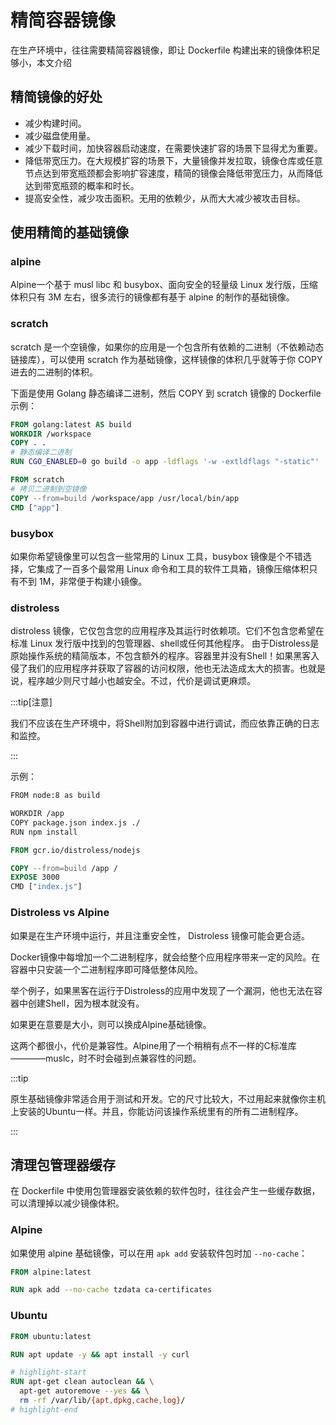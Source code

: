 # 精简容器镜像

在生产环境中，往往需要精简容器镜像，即让 Dockerfile 构建出来的镜像体积足够小，本文介绍

## 精简镜像的好处

* 减少构建时间。
* 减少磁盘使用量。
* 减少下载时间，加快容器启动速度，在需要快速扩容的场景下显得尤为重要。
* 降低带宽压力。在大规模扩容的场景下，大量镜像并发拉取，镜像仓库或任意节点达到带宽瓶颈都会影响扩容速度，精简的镜像会降低带宽压力，从而降低达到带宽瓶颈的概率和时长。
* 提高安全性，减少攻击面积。无用的依赖少，从而大大减少被攻击目标。

## 使用精简的基础镜像

### alpine

Alpine一个基于 musl libc 和 busybox、面向安全的轻量级 Linux 发行版，压缩体积只有 3M 左右，很多流行的镜像都有基于 alpine 的制作的基础镜像。

### scratch

scratch 是一个空镜像，如果你的应用是一个包含所有依赖的二进制（不依赖动态链接库），可以使用 scratch 作为基础镜像，这样镜像的体积几乎就等于你 COPY 进去的二进制的体积。

下面是使用 Golang 静态编译二进制，然后 COPY 到 scratch 镜像的 Dockerfile 示例：

```dockerfile showLineNumbers
FROM golang:latest AS build
WORKDIR /workspace
COPY . .
# 静态编译二进制
RUN CGO_ENABLED=0 go build -o app -ldflags '-w -extldflags "-static"' .

FROM scratch
# 拷贝二进制到空镜像
COPY --from=build /workspace/app /usr/local/bin/app
CMD ["app"]
```

### busybox

如果你希望镜像里可以包含一些常用的 Linux 工具，busybox 镜像是个不错选择，它集成了一百多个最常用 Linux 命令和工具的软件工具箱，镜像压缩体积只有不到 1M，非常便于构建小镜像。

### distroless

distroless 镜像，它仅包含您的应用程序及其运行时依赖项。它们不包含您希望在标准 Linux 发行版中找到的包管理器、shell或任何其他程序。
由于Distroless是原始操作系统的精简版本，不包含额外的程序。容器里并没有Shell！如果黑客入侵了我们的应用程序并获取了容器的访问权限，他也无法造成太大的损害。也就是说，程序越少则尺寸越小也越安全。不过，代价是调试更麻烦。

:::tip[注意]

我们不应该在生产环境中，将Shell附加到容器中进行调试，而应依靠正确的日志和监控。

:::

示例：

```dockerfile showLineNumbers
FROM node:8 as build

WORKDIR /app
COPY package.json index.js ./
RUN npm install

FROM gcr.io/distroless/nodejs

COPY --from=build /app /
EXPOSE 3000
CMD ["index.js"]
```

### Distroless vs Alpine 

如果是在生产环境中运行，并且注重安全性， Distroless 镜像可能会更合适。

Docker镜像中每增加一个二进制程序，就会给整个应用程序带来一定的风险。在容器中只安装一个二进制程序即可降低整体风险。

举个例子，如果黑客在运行于Distroless的应用中发现了一个漏洞，他也无法在容器中创建Shell，因为根本就没有。

如果更在意要是大小，则可以换成Alpine基础镜像。

这两个都很小，代价是兼容性。Alpine用了一个稍稍有点不一样的C标准库————muslc，时不时会碰到点兼容性的问题。

:::tip

原生基础镜像非常适合用于测试和开发。它的尺寸比较大，不过用起来就像你主机上安装的Ubuntu一样。并且，你能访问该操作系统里有的所有二进制程序。

:::

## 清理包管理器缓存

在 Dockerfile 中使用包管理器安装依赖的软件包时，往往会产生一些缓存数据，可以清理掉以减少镜像体积。

### Alpine

如果使用 alpine 基础镜像，可以在用 `apk add` 安装软件包时加 `--no-cache`：

```dockerfile showLineNumbers
FROM alpine:latest

RUN apk add --no-cache tzdata ca-certificates
```

### Ubuntu

```dockerfile showLineNumbers
FROM ubuntu:latest

RUN apt update -y && apt install -y curl

# highlight-start
RUN apt-get clean autoclean && \
  apt-get autoremove --yes && \
  rm -rf /var/lib/{apt,dpkg,cache,log}/
# highlight-end
```
